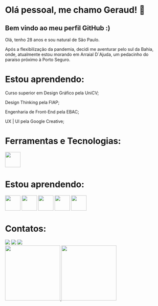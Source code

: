 # Olá pessoal, me chamo Geraud! 👋
## Bem vindo ao meu perfil GitHub :)

Olá, tenho 28 anos e sou natural de São Paulo.

Após a flexibilização da pandemia, decidi me aventurar pelo sul da Bahia, onde, atualmente estou morando em Arraial D`Ajuda, um pedacinho do paraíso próximo à Porto Seguro.

# Estou aprendendo:
<div>
	
Curso superior em Design Gráfico pela UniCV;

Design Thinking pela FIAP;

Engenharia de Front-End pela EBAC;

UX | UI pela Google Creative;

</div>

# Ferramentas e Tecnologias:
<div>
<img src="https://cdn.jsdelivr.net/gh/devicons/devicon/icons/git/git-original.svg" width="50" height="50"/>
</div>

# Estou aprendendo:
<div>
<img src="https://cdn.jsdelivr.net/gh/devicons/devicon/icons/react/react-original.svg" width="50" height="50" />
<img src="https://cdn.jsdelivr.net/gh/devicons/devicon/icons/java/java-original.svg" width="50" height="50" />
<img src="https://cdn.jsdelivr.net/gh/devicons/devicon/icons/gulp/gulp-plain.svg"width="50" height="50" />
<img src="https://cdn.jsdelivr.net/gh/devicons/devicon/icons/jquery/jquery-original.svg" width="50" height="50" />
<img src="https://cdn.jsdelivr.net/gh/devicons/devicon/icons/sass/sass-original.svg" width="50" height="50" />
</div>

# Contatos:

<div>
<a href="https://instagram.com/isthatgeraud/" target="_blank"><img src="https://img.shields.io/badge/-Instagram-%23E4405F?style=for-the-badge&logo=instagram&logoColor=white" target="_blank"></a>
<a href = "mailto:geraud.pereira@hotmil.com"><img src="https://img.shields.io/badge/Gmail-D14836?style=for-the-badge&logo=gmail&logoColor=white" target="_blank"></a>
<a href="https://www.linkedin.com/in/geraudoliveira/" target="_blank"><img src="https://img.shields.io/badge/-LinkedIn-%230077B5?style=for-the-badge&logo=linkedin&logoColor=white" target="_blank"></a>   
</div>

<div>
<a href="https://github.com/geraud01">
<img height="180em" src="https://github-readme-stats.vercel.app/api/top-langs/?username=geraud01&layout=compact&langs_count=7&theme=dracula"/>
<img height="180em" src="https://github-readme-stats.vercel.app/api?username=geraud01&show_icons=true&theme=dracula&include_all_commits=true&count_private=true"/>
</div>

